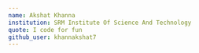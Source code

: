 ```yaml
---
name: Akshat Khanna
institution: SRM Institute Of Science And Technology
quote: I code for fun
github_user: khannakshat7
---
```

